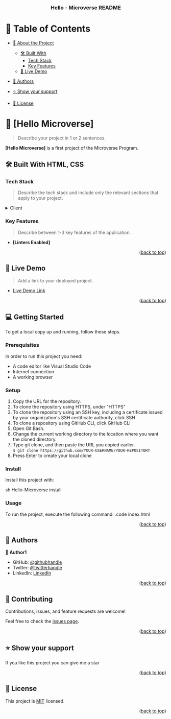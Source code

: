 <a name="readme-top"></a>



<div align="center">
  
  

  <h3><b>Hello - Microverse README</b></h3>

</div>



# 📗 Table of Contents

- [📖 About the Project](#about-project)
  - [🛠 Built With](#built-with)
    - [Tech Stack](#tech-stack)
    - [Key Features](#key-features)
  - [🚀 Live Demo](#live-demo)
- [👥 Authors](#authors)

- [⭐️ Show your support](#support)
- [📝 License](#license)



# 📖 [Hello Microverse] <a name="about-project"></a>

> Describe your project in 1 or 2 sentences.

**[Hello Microverse]** is a first project of the Microverse Program.

## 🛠 Built With <a name="built-with"> HTML, CSS</a>

### Tech Stack <a name="tech-stack"></a>

> Describe the tech stack and include only the relevant sections that apply to your project.

<details>
  <summary>Client</summary>
  <ul>
    <li><a href="https://html.com">HTML</a></li>
    <li><a href="https://www.w3.org/Style/CSS/Overview.en.html/">CSS</a></li>
  </ul>
  
</details>




### Key Features <a name="key-features"></a>

> Describe between 1-3 key features of the application.

- **[Linters Enabled]**


<p align="right">(<a href="#readme-top">back to top</a>)</>

## 🚀 Live Demo <a name="live-demo"></a>

> Add a link to your deployed project.

- [Live Demo Link](https://github.com/danielochuba/Hello-Microverse)

<p align="right">(<a href="#readme-top">back to top</a>)</p>



## 💻 Getting Started <a name="getting-started"></a>


To get a local copy up and running, follow these steps.
### Prerequisites

In order to run this project you need:

<ul>
  <li>A code editor like Visual Studio Code</li>
  <li>Internet connection</li>
  <li>A working browser</li>
</ul>

### Setup
  <ol>
    <li>Copy the URL for the repository.
      <li>To clone the repository using HTTPS, under "HTTPS"</li>
      <li>To clone the repository using an SSH key, including a certificate issued by your organization's SSH certificate authority, click SSH    </li>
      <li>To clone a repository using GitHub CLI, click GitHub CLI</li>
    </li>
    <li>Open Git Bash.</li> 
    <li>Change the current working directory to the location where you want the cloned directory.</li>
    <li>Type git clone, and then paste the URL you copied earlier.<br><code>$ git clone https://github.com/YOUR-USERNAME/YOUR-REPOSITORY</code></li>
    <li>Press Enter to create your local clone</li>
  </ol>

### Install

Install this project with:

  sh Hello-Microverse install

### Usage

To run the project, execute the following command:
.code index.html


<p align="right">(<a href="#readme-top">back to top</a>)</p>



## 👥 Authors <a name="authors"></a>



👤 **Author1**

- GitHub: [@githubhandle](https://github.com/danielochuba)
- Twitter: [@twitterhandle](https://twitter.com/ochuba_daniel)
- LinkedIn: [LinkedIn](www.linkedin.com/in/daniel-ochuba-614572238)



<p align="right">(<a href="#readme-top">back to top</a>)</p>



## 🤝 Contributing <a name="contributing"></a>

Contributions, issues, and feature requests are welcome!

Feel free to check the [issues page](../../issues/).

<p align="right">(<a href="#readme-top">back to top</a>)</p>


## ⭐️ Show your support <a name="support"></a>



If you like this project you can give me a star

<p align="right">(<a href="#readme-top">back to top</a>)</p>



## 📝 License <a name="license"></a>

This project is [MIT](./MIT.md) licensed.


<p align="right">(<a href="#readme-top">back to top</a>)</p>
